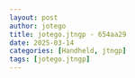 ```yaml
---
layout: post
author: jotego
title: jotego.jtngp - 654aa29
date: 2025-03-14
categories: [Handheld, jtngp]
tags: [jotego.jtngp]
---
```



